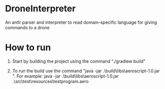 # DroneInterpreter
An antlr parser and interpreter to read domain-specific language for giving commands to a drone

# How to run

1. Start by building the project using the command "./gradlew build"

2. To run the build use the command "java -jar .\build\libs\aeroscript-1.0.jar <path to program file>". For example: java -jar .\build\libs\aeroscript-1.0.jar .\src\test\resources\testprogram.aero 
